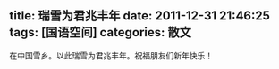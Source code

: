 title: 瑞雪为君兆丰年
date: 2011-12-31 21:46:25
tags: [国语空间]
categories: 散文
---
 <p>在中国雪乡。以此瑞雪为君兆丰年。祝福朋友们新年快乐！     &nbsp;&nbsp; </p> 
